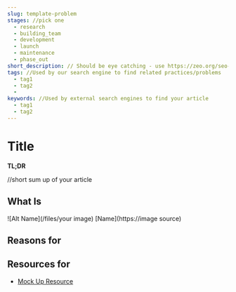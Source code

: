 ```yaml
---
slug: template-problem
stages: //pick one
  - research
  - building_team
  - development
  - launch
  - maintenance
  - phase_out
short_description: // Should be eye catching - use https://zeo.org/seo-tools/serp-preview/ for preview
tags: //Used by our search engine to find related practices/problems
  - tag1
  - tag2
  - 
keywords: //Used by external search engines to find your article
  - tag1
  - tag2
---
```


# Title

**TL;DR**

//short sum up of your article

## What Is 

![Alt Name](/files/your image)
[Name](https://image source)

## Reasons for 

## Resources for

- [Mock Up Resource](https://dxkb.io)

